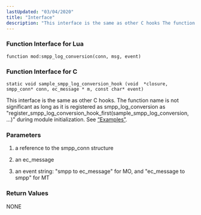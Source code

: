 ```yaml
---
lastUpdated: "03/04/2020"
title: "Interface"
description: "This interface is the same as other C hooks The function name is not significant as long as it is registered as smpp log conversion as register smpp log conversion hook first sample smpp log conversion during module initialization See Section 6 3 Examples a reference to the smpp conn..."
---
```


### <a name="idp445424"></a> Function Interface for Lua

`function mod:smpp_log_conversion(conn, msg, event)`
### <a name="idp447216"></a> Function Interface for C

```
static void sample_smpp_log_conversion_hook (void  *closure,
smpp_conn* conn, ec_message * m, const char* event)
```

This interface is the same as other C hooks. The function name is not significant as long as it is registered as smpp_log_conversion as "register_smpp_log_conversion_hook_first(sample_smpp_log_conversion, ...)" during module initialization. See [“Examples”](/momentum/mobile/mobile-developer-guide/smpp-log-conversion-hook-examples).

### <a name="idp450416"></a> Parameters

1.  a reference to the smpp_conn structure

2.  an ec_message

3.  an event string: "smpp to ec_message" for MO, and "ec_message to smpp" for MT

### <a name="idp454976"></a> Return Values

NONE